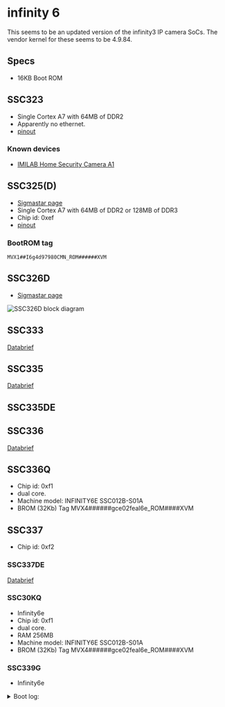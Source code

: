 # infinity 6

This seems to be an updated version of the infinity3 IP camera SoCs.
The vendor kernel for these seems to be 4.9.84.

## Specs

- 16KB Boot ROM

## SSC323

- Single Cortex A7 with 64MB of DDR2
- Apparently no ethernet.
- [pinout](pinouts.md#88-pin-qfn)

### Known devices

- [IMILAB Home Security Camera A1](https://fccid.io/2APA9-IPC019E/Internal-Photos/Internal-Photos-4644200)

## SSC325(D)

- [Sigmastar page](http://www.sigmastarsemi.com/en/products/info.aspx?itemid=378&lcid=55&pid=)
- Single Cortex A7 with 64MB of DDR2 or 128MB of DDR3
- Chip id: 0xef
- [pinout](pinouts.md#88-pin-qfn)

### BootROM tag

```MVX1##I6g4d97980CMN_ROM######XVM```

## SSC326D

- [Sigmastar page](http://www.sigmastarsemi.com/en/products/info.aspx?itemid=380&lcid=55&pid=)

![SSC326D block diagram](ssc326d_blockdiagram.png)

## SSC333

[Databrief](ssc333_pb_v01.pdf)

## SSC335

[Databrief](ssc335_pb_v03.pdf)

## SSC335DE

## SSC336

[Databrief](ssc336d_ssc336q_pb_v03.pdf)

## SSC336Q

- Chip id: 0xf1
- dual core.
- Machine model: INFINITY6E SSC012B-S01A
- BROM (32Kb) Tag MVX4######gce02feaI6e_ROM####XVM

## SSC337

- Chip id: 0xf2

### SSC337DE

[Databrief](SSC337D_brief_datasheet.pdf)

### SSC30KQ

- Infinity6e 
- Chip id: 0xf1
- dual core.
- RAM 256MB
- Machine model: INFINITY6E SSC012B-S01A
- BROM (32Kb) Tag MVX4######gce02feaI6e_ROM####XVM

### SSC339G

- Infinity6e 

<details>
<summary>Boot log:</summary>
 

```
IPL 1fb0433
D-b7

MCP32_1866_4X
== miu settings for 6 layer board ==
miupll_400MHz
512MB

BIST0_0001-OK

HS on
Load IPL_CUST from SPINAND

 BlSize 00006380
CUST_KEY
Checksum OK

JMP+++ 
IPL_CUST 1fb0433
_IPLCustSNandOp
Load BL from SPINAND
CUST Key
KEYN_SIZE(0x0100)

KEYN_ADDRESS(0x23c06180)

  decomp_size=0x000418c4


DH-Boot ver001.001.001-svn8128 (May 21 2020 - 15:34:49 +0800)

SPINAND: _MDrv_SPINAND_GET_INFO: Found SPINAND INFO 
(0xC8) (0x1) (0x0) (0x0) (0x6) 

SPINAND: board_nand_init: CIS contains part info
128 MiB
DH-BOOT_commonSwRsaVerify run successfully!
rootfstype squashfs root /dev/mtdblock12
fdt dec init bootargs, get HWID failed
**warning! init boot args info, init bootargs failed.
error count:0
power magic=0x7ffe00
after flush cache, power magic = 0x424f4f54
 Booting kernel from Legacy Image at 22000000 ...
   Image Name:   Linux-4.9.84
   Image Type:   ARM Linux Kernel Image (uncompressed)
   Data Size:    4119724 Bytes = 3.9 MiB
   Load Address: 20008000
   Entry Point:  20008000
DH-BOOT_commonSwRsaVerify run successfully!
   Loading Kernel Image ... OK

Starting kernel ...

Booting Linux on physical CPU 0x0
Linux version 4.9.84 (svn version 5139) (jenkins@21ab06e66b83) (gcc version 9.1.0 (GCC) ) #2 SMP PREEMPT Thu May 21 15:37:33 CST 2020
CPU: ARMv7 Processor [410fc075] revision 5 (ARMv7), cr=50c5387d
CPU: div instructions available: patching division code
CPU: PIPT / VIPT nonaliasing data cache, VIPT aliasing instruction cache
OF: fdt:Machine model: INFINITY6E SSC013A-S01A
LXmem is 0x0 PHYS_OFFSET is 0x20000000

LX_MEM  = 0x20000000, 0x0
LX_MEM2 = 0x0, 0x0
LX_MEM3 = 0x0, 0x0
EMAC_LEN= 0x0
DRAM_LEN= 0x0
no any mma heap
cma: Reserved 2 MiB at 0x27c00000
Memory policy: Data cache writealloc
[infinity6e_smp_init_cpus]
percpu: Embedded 13 pages/cpu @c7e34000 s21208 r8192 d23848 u53248
Built 1 zonelists in Zone order, mobility grouping on.  Total pages: 32512
Kernel command line: mem=128M mtdparts=nand0:4M@0(mini-Boot),1M@4M(updateflag),1M@5M(hwid),1M@6M(dtb),4M@7M(syslog),4M@11M(config),4M@15M(backup),4M@19M(appdata),1M@23M(dgs),9728K@24M(firmware),2M@34304K(product),6M@36352K(Kernel),26M@42496K(romfs),8M@69120K(web),1M@77312K(backdtb),9728K@78336K(backfirmware),2M@86M(backproduct),6M@88M(backkernel),26M@94M(backromfs),8M@120M(backweb) console=ttyS0,115200 root=/dev/mtdblock12 rootfstype=squashfs
PID hash table entries: 512 (order: -1, 2048 bytes)
Dentry cache hash table entries: 16384 (order: 4, 65536 bytes)
Inode-cache hash table entries: 8192 (order: 3, 32768 bytes)
Memory: 120916K/131072K available (2825K kernel code, 156K rwdata, 1420K rodata, 1352K init, 186K bss, 8108K reserved, 2048K cma-reserved)
Virtual kernel memory layout:
    vector  : 0xffff0000 - 0xffff1000   (   4 kB)
    fixmap  : 0xffc00000 - 0xfff00000   (3072 kB)
    vmalloc : 0xc8800000 - 0xff800000   ( 880 MB)
    lowmem  : 0xc0000000 - 0xc8000000   ( 128 MB)
    modules : 0xbf800000 - 0xc0000000   (   8 MB)
      .text : 0xc0008000 - 0xc02ca928   (2827 kB)
      .init : 0xc0456000 - 0xc05a8000   (1352 kB)
      .data : 0xc05a8000 - 0xc05cf360   ( 157 kB)
       .bss : 0xc05d11a0 - 0xc05ff9c8   ( 187 kB)
SLUB: HWalign=64, Order=0-3, MinObjects=0, CPUs=2, Nodes=1
Preemptible hierarchical RCU implementation.
Build-time adjustment of leaf fanout to 32.
RCU restricting CPUs from NR_CPUS=4 to nr_cpu_ids=2.
RCU: Adjusting geometry for rcu_fanout_leaf=32, nr_cpu_ids=2
NR_IRQS:16 nr_irqs:16 16
ms_init_main_intc: np->name=ms_main_intc, parent=gic
ms_init_pm_intc: np->name=ms_pm_intc, parent=ms_main_intc
ss_init_gpi_intc: np->name=ms_gpi_intc, parent=ms_main_intc
Find CLK_ven_pll, hook ms_venpll_ops
Find CLK_cpupll_clk, hook ms_cpuclk_ops
arm_arch_timer: Architected cp15 timer(s) running at 6.00MHz (virt).
clocksource: arch_sys_counter: mask: 0xffffffffffffff max_cycles: 0x1623fa770, max_idle_ns: 440795202238 ns
sched_clock: 56 bits at 6MHz, resolution 166ns, wraps every 4398046511055ns
Switching to timer-based delay loop, resolution 166ns
Console: colour dummy device 80x30
console [ttyS0] enabled
Calibrating delay loop (skipped), value calculated using timer frequency.. 12.00 BogoMIPS (lpj=60000)
pid_max: default: 4096 minimum: 301
Mount-cache hash table entries: 1024 (order: 0, 4096 bytes)
Mountpoint-cache hash table entries: 1024 (order: 0, 4096 bytes)
CPU: Testing write buffer coherency: ok
CPU0: update cpu_capacity 1024
CPU0: thread -1, cpu 0, socket 0, mpidr 80000000
Setting up static identity map for 0x20008240 - 0x20008270
CPU1: update cpu_capacity 1024
CPU1: thread -1, cpu 1, socket 0, mpidr 80000001
Brought up 2 CPUs
SMP: Total of 2 processors activated (24.00 BogoMIPS).
CPU: All CPU(s) started in SVC mode.
devtmpfs: initialized
VFP support v0.3: implementor 41 architecture 2 part 30 variant 7 rev 5
clocksource: jiffies: mask: 0xffffffff max_cycles: 0xffffffff, max_idle_ns: 19112604462750000 ns
futex hash table entries: 16 (order: -2, 1024 bytes)
NET: Registered protocol family 16
DMA: preallocated 256 KiB pool for atomic coherent allocations
Version : MVX4##I6E#g#######KL_LX409##[BR:g]#XVM
GPIO: probe end[Padmux]reset PAD56(reg 0x103c00:2c; mask0x8) t0 SD1_MODE_1 (org: GPIO)
hw-breakpoint: found 5 (+1 reserved) breakpoint and 4 watchpoint registers.
hw-breakpoint: maximum watchpoint size is 8 bytes.
clocksource: Switched to clocksource arch_sys_counter
FS-Cache: Loaded
NET: Registered protocol family 2
TCP established hash table entries: 1024 (order: 0, 4096 bytes)
TCP bind hash table entries: 1024 (order: 2, 20480 bytes)
TCP: Hash tables configured (established 1024 bind 1024)
UDP hash table entries: 128 (order: 0, 6144 bytes)
UDP-Lite hash table entries: 128 (order: 0, 6144 bytes)
NET: Registered protocol family 1
RPC: Registered named UNIX socket transport module.
RPC: Registered udp transport module.
RPC: Registered tcp transport module.
RPC: Registered tcp NFSv4.1 backchannel transport module.
firmware_crypto partition firmware 
firmware_crypto partition product 
firmware_crypto partition Kernel 
firmware_crypto partition romfs 
firmware_crypto partition web 
firmware_crypto partition backfirmware 
firmware_crypto partition backproduct 
firmware_crypto partition backkernel 
firmware_crypto partition backromfs 
firmware_crypto partition backweb 
hw perfevents: enabled with armv7_cortex_a7 PMU driver, 5 counters available
workingset: timestamp_bits=30 max_order=15 bucket_order=0
squashfs: version 4.0 (2009/01/31) Phillip Lougher
io scheduler noop registered
io scheduler deadline registered (default)
D****a read-only mtdblock
libphy: Fixed MDIO Bus: probed
PPP generic driver version 2.4.2
NET: Registered protocol family 24
i2c /dev entries driver
1f221000.uart0: ttyS0 at MMIO 0x0 (irq = 44, base_baud = 10800000) is a unknown
1f221200.uart1: ttyS1 at MMIO 0x0 (irq = 45, base_baud = 10800000) is a unknown
1f220400.uart2: ttyS2 at MMIO 0x0 (irq = 47, base_baud = 10800000) is a unknown
[MS_PM_INTC] hw:9 -> v:68
[MS_PM_INTC] hw:10 -> v:69
MSYS: DMEM request: [emac0_buff]:0x00000812
MSYS: DMEM request: [emac0_buff]:0x00000812 success, CPU phy:@0x27C45000, virt:@0xC7C45000
libphy: mdio: probed
mdio_bus mdio-bus@emac0: /soc/emac0/mdio-bus/ethernet-phy@0 has invalid PHY address
mdio_bus mdio-bus@emac0: scan phy ethernet-phy at address 0
mdio_bus mdio-bus@emac0: scan phy ethernet-phy at address 1
mdio_bus mdio-bus@emac0: scan phy ethernet-phy at address 2
mdio_bus mdio-bus@emac0: scan phy ethernet-phy at address 3
mdio_bus mdio-bus@emac0: scan phy ethernet-phy at address 4
mdio_bus mdio-bus@emac0: scan phy ethernet-phy at address 5
mdio_bus mdio-bus@emac0: scan phy ethernet-phy at address 6
mdio_bus mdio-bus@emac0: scan phy ethernet-phy at address 7
mdio_bus mdio-bus@emac0: scan phy ethernet-phy at address 8
mdio_bus mdio-bus@emac0: scan phy ethernet-phy at address 9
mdio_bus mdio-bus@emac0: scan phy ethernet-phy at address 10
mdio_bus mdio-bus@emac0: scan phy ethernet-phy at address 11
mdio_bus mdio-bus@emac0: scan phy ethernet-phy at address 12
mdio_bus mdio-bus@emac0: scan phy ethernet-phy at address 13
mdio_bus mdio-bus@emac0: scan phy ethernet-phy at address 14
mdio_bus mdio-bus@emac0: scan phy ethernet-phy at address 15
mdio_bus mdio-bus@emac0: scan phy ethernet-phy at address 16
mdio_bus mdio-bus@emac0: scan phy ethernet-phy at address 17
mdio_bus mdio-bus@emac0: scan phy ethernet-phy at address 18
mdio_bus mdio-bus@emac0: scan phy ethernet-phy at address 19
mdio_bus mdio-bus@emac0: scan phy ethernet-phy at address 20
mdio_bus mdio-bus@emac0: scan phy ethernet-phy at address 21
mdio_bus mdio-bus@emac0: scan phy ethernet-phy at address 22
mdio_bus mdio-bus@emac0: scan phy ethernet-phy at address 23
mdio_bus mdio-bus@emac0: scan phy ethernet-phy at address 24
mdio_bus mdio-bus@emac0: scan phy ethernet-phy at address 25
mdio_bus mdio-bus@emac0: scan phy ethernet-phy at address 26
mdio_bus mdio-bus@emac0: scan phy ethernet-phy at address 27
mdio_bus mdio-bus@emac0: scan phy ethernet-phy at address 28
mdio_bus mdio-bus@emac0: scan phy ethernet-phy at address 29
mdio_bus mdio-bus@emac0: scan phy ethernet-phy at address 30
mdio_bus mdio-bus@emac0: scan phy ethernet-phy at address 31
[emac_phy_connect][3248] connected mac emac0 to PHY at mdio-bus@emac0:00 [uid=11112222, driver=SStar 10/100 Ethernet Phy]
ms_rtcpwc 1f006800.rtcpwc: rtc core: registered 1f006800.rtcpwc as rtc0
MSYS: DMEM request: [AESDMA_ENG]:0x00001000
MSYS: DMEM request: [AESDMA_ENG]:0x00001000 success, CPU phy:@0x27C46000, virt:@0xC7C46000
MSYS: DMEM request: [AESDMA_ENG1]:0x00001000
MSYS: DMEM request: [AESDMA_ENG1]:0x00001000 success, CPU phy:@0x27C47000, virt:@0xC7C47000
[ms_cpufreq_init] Current clk=796917760
[i6e][pwm] use ms_pwm->group_data
[NOT ICE]Each grp bit0 must be enabled!
[NOT ICE]pwm-isr(60) success. If not i6e or i6b0, pls confirm it on .dtsi
mstar_spinand_probe: mstar_spinand enableClock
MSYS: DMEM request: [BDMA]:0x00000840
MSYS: DMEM request: [BDMA]:0x00000840 success, CPU phy:@0x27C48000, virt:@0xC7C48000
MDrv_SPINAND_Init: Detected ID: MID =ee, DID =ee
_dumpNandInformation:warning, Bytes / Page :  2048
_dumpNandInformation:warning, Pages / Block:  64
_dumpNandInformation:warning, Sector/ Page :  512
_dumpNandInformation:warning, Spare / Page :  64
_dumpNandInformation:warning, Current config r:1 w:1 drv:1
mstar_spinand_probe: Magic memcmp pass
mstar_spinand_probe: Get partition (Block 0 : page 1)
mstar_spinand_probe: CIS contains part info
mstar_spinand_probe: Before nand_scan()...
20 cmdlinepart partitions found on MTD device nand0
mstar_spinand_probe: Mtd parts parse
Creating 20 MTD partitions on "nand0":
0x000000000000-0x000000400000 : "mini-Boot"
0x000000400000-0x000000500000 : "updateflag"
0x000000500000-0x000000600000 : "hwid"
0x000000600000-0x000000700000 : "dtb"
0x000000700000-0x000000b00000 : "syslog"
0x000000b00000-0x000000f00000 : "config"
0x000000f00000-0x000001300000 : "backup"
0x000001300000-0x000001700000 : "appdata"
0x000001700000-0x000001800000 : "dgs"
0x000001800000-0x000002180000 : "firmware"
0x000002180000-0x000002380000 : "product"
0x000002380000-0x000002980000 : "Kernel"
0x000002980000-0x000004380000 : "romfs"
0x000004380000-0x000004b80000 : "web"
0x000004b80000-0x000004c80000 : "backdtb"
0x000004c80000-0x000005600000 : "backfirmware"
0x000005600000-0x000005800000 : "backproduct"
0x000005800000-0x000005e00000 : "backkernel"
0x000005e00000-0x000007800000 : "backromfs"
0x000007800000-0x000008000000 : "backweb"
=================
mstar notify driver install successfully
ip_tables: (C) 2000-2006 Netfilter Core Team
NET: Registered protocol family 10
sit: IPv6, IPv4 and MPLS over IPv4 tunneling driver
NET: Registered protocol family 17
Key type dns_resolver registered
ThumbEE CPU extension supported.
Registering SWP/SWPB emulation handler
ms_rtcpwc 1f006800.rtcpwc: setting system clock to 1970-01-04 12:36:05 UTC (304565)
This architecture does not have kernel memory protection.`
```

</details>
